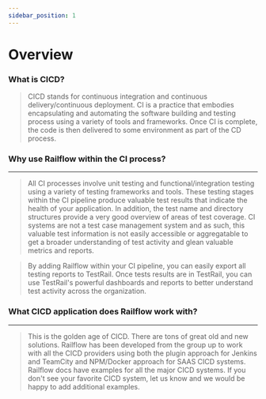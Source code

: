 ```yaml
---
sidebar_position: 1
---
```


# Overview

### What is CICD?
>CICD stands for continuous integration and continuous delivery/continuous deployment. CI is a practice that embodies encapsulating and automating the software building and testing process using a variety of tools and frameworks. Once CI is complete, the code is then delivered to some environment as part of the CD process. 

### Why use Railflow within the CI process?
---------------------------------------------------------------------------------------------------
>All CI processes involve unit testing and functional/integration testing using a variety of testing frameworks and tools. These testing stages within the CI pipeline produce valuable test results that indicate the health of your application. In addition, the test name and directory structures provide a very good overview of areas of test coverage. CI systems are not a test case management system and as such, this valuable test information is not easily accessible or aggregatable to get a broader understanding of test activity and glean valuable metrics and reports. 

>By adding Railflow within your CI pipeline, you can easily export all testing reports to TestRail. Once tests results are in TestRail, you can use TestRail's powerful dashboards and reports to better understand test activity across the organization.

### What CICD application does Railflow work with?
---------------------------------------------------------------------------------------------------
>This is the golden age of CICD. There are tons of great old and new solutions. Railflow has been developed from the group up to work with all the CICD providers using both the plugin approach for Jenkins and TeamCity and NPM/Docker approach for SAAS CICD systems. Railflow docs have examples for all the major CICD systems. If you don't see your favorite CICD system, let us know and we would be happy to add additional examples.

